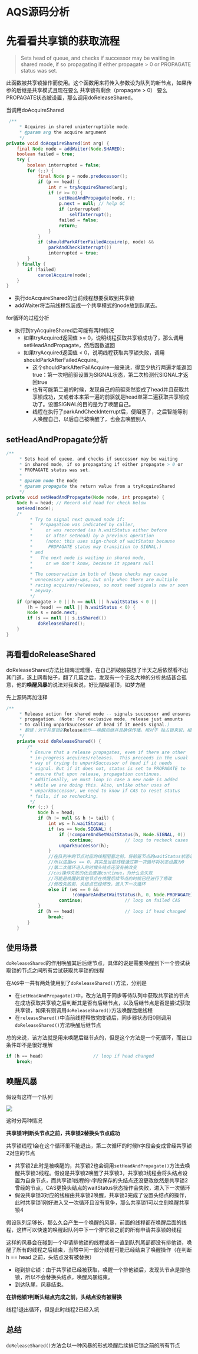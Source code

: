 # AQS源码分析

# 先看看共享锁的获取流程



> Sets head of queue, and checks if successor may be waiting in shared mode, if so propagating if either propagate > 0 or PROPAGATE status was set.

此函数被共享锁操作而使用。这个函数用来将传入参数设为队列的新节点，如果传参的后继是共享模式且现在要么 共享锁有剩余（propagate > 0） 要么 PROPAGATE状态被设置，那么调用doReleaseShared。

当调用doAcquireShared

```java
 /**
     * Acquires in shared uninterruptible mode.
     * @param arg the acquire argument
     */
private void doAcquireShared(int arg) {
    final Node node = addWaiter(Node.SHARED);
    boolean failed = true;
    try {
        boolean interrupted = false;
        for (;;) {
            final Node p = node.predecessor();
            if (p == head) {
                int r = tryAcquireShared(arg);
                if (r >= 0) {
                    setHeadAndPropagate(node, r);
                    p.next = null; // help GC
                    if (interrupted)
                        selfInterrupt();
                    failed = false;
                    return;
                }
            }
            if (shouldParkAfterFailedAcquire(p, node) &&
                parkAndCheckInterrupt())
                interrupted = true;
        }
    } finally {
        if (failed)
            cancelAcquire(node);
    }
}
```

- 执行doAcquireShared的当前线程想要获取到共享锁
- addWaiter将当前线程包装成一个共享模式的node放到队尾去。

for循环的过程分析

- 执行到tryAcquireShared后可能有两种情况
  - 如果tryAcquired返回值 >= 0，说明线程获取共享锁成功了，那么调用setHeadAndPropagate，然后函数返回
  - 如果tryAcquired返回值 < 0，说明线程获取共享锁失败，调用shouldParkAfterFailedAcquire。
    - 这个shouldParkAfterFailAcquire一般来说，得至少执行两遍才能返回true：第一次吧前驱设置为SIGNAL状态，第二次检测代SIGNAL才返回true
    - 也有可能第二遍的时候，发现自己的前驱突然变成了head并且获取共享锁成功，又或者本来第一遍的前驱就是head单第二遍获取共享锁成功了。设置SIGNAL的目的是为了唤醒自己。
    - 线程在执行了parkAndCheckInterrupt后，便阻塞了，之后智能等别人唤醒自己，以后自己被唤醒了，也会去唤醒别人

## setHeadAndPropagate分析

```java
/**
     * Sets head of queue, and checks if successor may be waiting
     * in shared mode, if so propagating if either propagate > 0 or
     * PROPAGATE status was set.
     *
     * @param node the node
     * @param propagate the return value from a tryAcquireShared
     */
private void setHeadAndPropagate(Node node, int propagate) {
    Node h = head; // Record old head for check below
    setHead(node);
    /*
         * Try to signal next queued node if:
         *   Propagation was indicated by caller,
         *     or was recorded (as h.waitStatus either before
         *     or after setHead) by a previous operation
         *     (note: this uses sign-check of waitStatus because
         *      PROPAGATE status may transition to SIGNAL.)
         * and
         *   The next node is waiting in shared mode,
         *     or we don't know, because it appears null
         *
         * The conservatism in both of these checks may cause
         * unnecessary wake-ups, but only when there are multiple
         * racing acquires/releases, so most need signals now or soon
         * anyway.
         */
    if (propagate > 0 || h == null || h.waitStatus < 0 ||
        (h = head) == null || h.waitStatus < 0) {
        Node s = node.next;
        if (s == null || s.isShared())
            doReleaseShared();
    }
}
```



## 再看看doReleaseShared

doReleaseShared方法比较晦涩难懂，在自己抓破脑袋想了半天之后依然看不出其门道，遂上网看帖子，翻了几篇之后，发现有一个无名大神的分析总结甚合孤意，他的**唤醒风暴**的说法对我来说，好比醍醐灌顶，如梦方醒

先上源码再加注释

```java
/**
     * Release action for shared mode -- signals successor and ensures
     * propagation. (Note: For exclusive mode, release just amounts
     * to calling unparkSuccessor of head if it needs signal.)
	 * 翻译：对于共享锁的Release动作——唤醒后继并且确保传播。相对于 独占锁来说，相对应的函数就是unparkSuccessor。
     */
    private void doReleaseShared() {
        /*
         * Ensure that a release propagates, even if there are other
         * in-progress acquires/releases.  This proceeds in the usual
         * way of trying to unparkSuccessor of head if it needs
         * signal. But if it does not, status is set to PROPAGATE to
         * ensure that upon release, propagation continues.
         * Additionally, we must loop in case a new node is added
         * while we are doing this. Also, unlike other uses of
         * unparkSuccessor, we need to know if CAS to reset status
         * fails, if so rechecking.
         */
        for (;;) {
            Node h = head;
            if (h != null && h != tail) {
                int ws = h.waitStatus;
                if (ws == Node.SIGNAL) {
                    if (!compareAndSetWaitStatus(h, Node.SIGNAL, 0))
                        continue;            // loop to recheck cases
                    unparkSuccessor(h);
                }
                //在队列中的节点对应的线程阻塞之前，将前驱节点的waitStatus状态设置为SIGNAL
                //所以这里ws == 0，其实是当前线程通过第一次循环将状态设置为0
                //第二次循环进入的时候头结点还没有被改变
                //cas操作失败的化会直接continue，为什么会失败
                //可能是唤醒的其他节点在唤醒后续节点的时候已经进行了修改
                //修改失败前，头结点已经修改，进入下一次循环
                else if (ws == 0 &&
                         !compareAndSetWaitStatus(h, 0, Node.PROPAGATE))
                    continue;                // loop on failed CAS
            }
            if (h == head)                   // loop if head changed
                break;
        }
    }
```

## 使用场景

`doReleaseShared`的作用唤醒其后后继节点，具体的说是需要唤醒到下一个尝试获取锁的节点之间所有尝试获取共享锁的线程

在`AQS`中一共有两处使用到了`doReleaseShared()`方法，分别是

- 在`setHeadAndPropagate()`中，改方法用于同步等待队列中获取共享锁的节点在成功获取共享锁之后判断其是否有后继节点，以及后继节点是否是尝试获取共享锁，如果有则调用`doReleaseShared()`方法唤醒后继线程
- 在`releaseShared()`中当前线程释放完度锁后，同步器状态归0则调用`doReleaseShared()`方法唤醒后继节点

总的来说，该方法就是用来唤醒后继节点的，但是这个方法是一个死循环，而出口条件却不是很好理解

```java
if (h == head)                   // loop if head changed
    break;
```

## 唤醒风暴

假设有这样一个队列

![](D:\study\kkb_workspace\daily_notes\concurrent\markdown\AQS回顾.assets\未命名文件.png)

这时分两种情况

**共享锁1判断头节点之前，共享锁2替换头节点成功**

共享锁线程1会在这个循环里不能退出，第二次循环的时候h字段会变成曾经共享锁2对应的节点

- 共享锁2此时是被唤醒的，共享锁2也会调用`setHeadAndPropagate()`方法去唤醒共享锁3线程。假设是共享锁2唤醒了共享锁3，共享锁3线程会将头结点设置为自身节点，而共享锁1线程的`h`字段保存的头结点还没更改依然是共享锁2曾经的节点，CAS更换头结点的waitStatus状态操作会失败，进入下一次循环
- 假设共享锁3对应的线程由共享锁2唤醒，共享锁3完成了设置头结点的操作，此时共享锁1刚好进入又一次循环且没有竞争，那么共享锁1可以立刻唤醒共享锁4

假设队列足够长，那么久会产生一个唤醒的风暴，前面的线程都在唤醒后面的线程，这样可以快速的唤醒起队列中下一个排它锁之前的所有申请共享锁的线程

这样的风暴会在碰到一个申请排他锁的线程或者一直到队列尾部都没有排他锁，唤醒了所有的线程之后结束，当然中间一部分线程可能已经结束了唤醒操作（在判断h == head 之前，头结点没有被替换）

- 碰到排它锁：由于共享锁已经被获取，唤醒一个排他锁后，发现头节点是排他锁，所以不会替换头结点，唤醒风暴结束。
- 到达队尾，风暴结束。

**在排他锁1判断头结点完成之前，头结点没有被替换**

线程1退出循环，但是此时线程2已经入坑



## 总结

`doReleaseShared()`方法会以一种风暴的形式唤醒后续排它锁之前的所有节点
